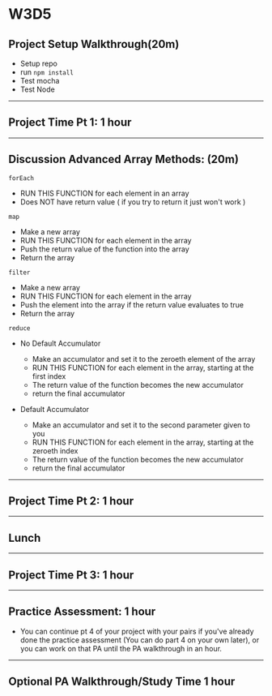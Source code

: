 # W3D5

## Project Setup Walkthrough(20m)

- Setup repo
- run `npm install`
- Test mocha
- Test Node

---

## Project Time Pt 1: 1 hour

---

## Discussion Advanced Array Methods: (20m)

`forEach`

- RUN THIS FUNCTION for each element in an array
- Does NOT have return value ( if you try to return it just won't work )

`map`

- Make a new array
- RUN THIS FUNCTION for each element in the array
- Push the return value of the function into the array
- Return the array

`filter`

- Make a new array
- RUN THIS FUNCTION for each element in the array
- Push the element into the array if the return value evaluates to true
- Return the array

`reduce`

- No Default Accumulator
  - Make an accumulator and set it to the zeroeth element of the array
  - RUN THIS FUNCTION for each element in the array, starting at the first index
  - The return value of the function becomes the new accumulator
  - return the final accumulator

- Default Accumulator
  - Make an accumulator and set it to the second parameter given to you
  - RUN THIS FUNCTION for each element in the array, starting at the zeroeth index
  - The return value of the function becomes the new accumulator
  - return the final accumulator

---

## Project Time Pt 2: 1 hour

---

## Lunch

---

## Project Time Pt 3: 1 hour

---

## Practice Assessment: 1 hour

- You can continue pt 4 of your project with your pairs if you've already done the practice assessment (You can do part 4 on your own later), or you can work on that PA until the PA walkthrough in an hour.

---

## Optional PA Walkthrough/Study Time 1 hour
